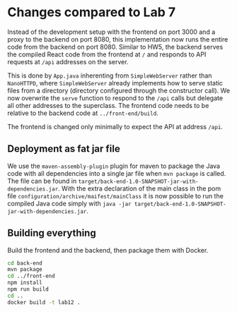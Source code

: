 # Changes compared to Lab 7

Instead of the development setup with the frontend on port 3000 and a proxy to the backend on port 8080, this implementation now runs the entire code from the backend on port 8080. Similar to HW5, the backend serves the compiled React code from the frontend at `/` and responds to API requests at `/api` addresses on the server.

This is done by `App.java` inherenting from `SimpleWebServer` rather than `NanoHTTPD`, where `SimpleWebServer` already implements how to serve static files from a directory (directory configured through the constructor call). We now overwrite the `serve` function to respond to the `/api` calls but delegate all other addresses to the superclass. The frontend code needs to be relative to the backend code at `../front-end/build`.

The frontend is changed only minimally to expect the API at address `/api`.


## Deployment as fat jar file

We use the `maven-assembly-plugin` plugin for maven to package the Java code with all dependencies into a single jar file when `mvn package` is called. The file can be found in `target/back-end-1.0-SNAPSHOT-jar-with-dependencies.jar`. With the extra declaration of the main class in the pom file `configuration/archive/maifest/mainClass` it is now possible to run the compiled Java code simply with `java -jar target/back-end-1.0-SNAPSHOT-jar-with-dependencies.jar`.

## Building everything

Build the frontend and the backend, then package them with Docker.

```sh
cd back-end
mvn package
cd ../front-end
npm install
npm run build
cd ..
docker build -t lab12 .
```
